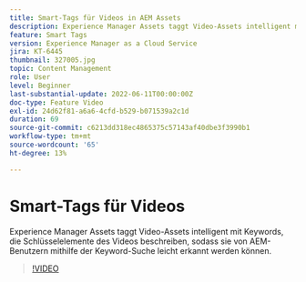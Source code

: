 ```yaml
---
title: Smart-Tags für Videos in AEM Assets
description: Experience Manager Assets taggt Video-Assets intelligent mit Keywords, die Schlüsselelemente des Videos beschreiben, sodass sie von AEM-Benutzern mithilfe der Keyword-Suche leicht erkannt werden können.
feature: Smart Tags
version: Experience Manager as a Cloud Service
jira: KT-6445
thumbnail: 327005.jpg
topic: Content Management
role: User
level: Beginner
last-substantial-update: 2022-06-11T00:00:00Z
doc-type: Feature Video
exl-id: 24d62f81-a6a6-4cfd-b529-b071539a2c1d
duration: 69
source-git-commit: c6213dd318ec4865375c57143af40dbe3f3990b1
workflow-type: tm+mt
source-wordcount: '65'
ht-degree: 13%

---
```


# Smart-Tags für Videos

Experience Manager Assets taggt Video-Assets intelligent mit Keywords, die Schlüsselelemente des Videos beschreiben, sodass sie von AEM-Benutzern mithilfe der Keyword-Suche leicht erkannt werden können.

>[!VIDEO](https://video.tv.adobe.com/v/340529?quality=12&learn=on&captions=ger)